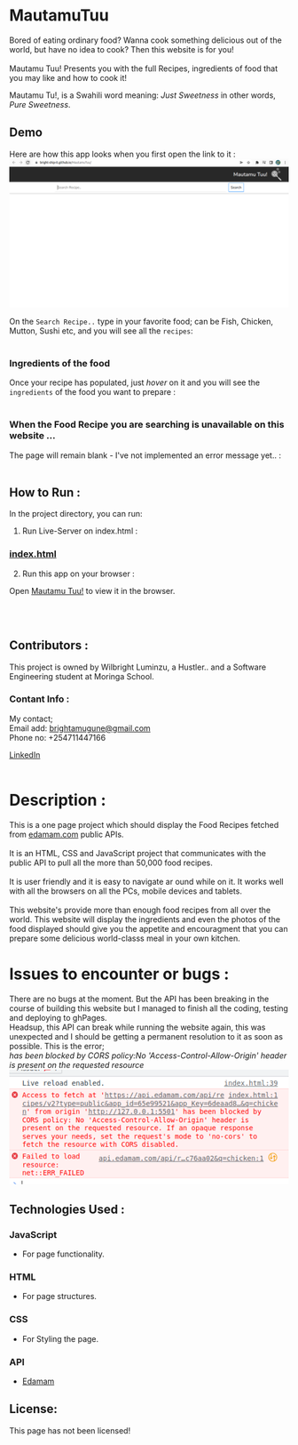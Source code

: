 # MautamuTuu

Bored of eating ordinary food? Wanna cook something delicious out of the world, but have no idea to cook? Then this website is for you!<br></br>
Mautamu Tuu! Presents you with the full Recipes, ingredients of food that you may like and how to cook it!

Mautamu Tu!, is a Swahili word meaning: _Just Sweetness_ in other words, _Pure Sweetness_. 

## Demo
Here are how this app looks when you first open the link to it :
![Home Page](https://github.com/Bright-ship-it/MautamuTuu/blob/main/images/homePage.png)

On the `Search Recipe..` type in your favorite food; can be Fish, Chicken, Mutton, Sushi etc, and you will see all the `recipes`: <br><br>


### Ingredients of the food
Once your recipe has populated, just *hover* on it and you will see the  `ingredients` of the food you want to prepare :<br><br>


### When the Food Recipe you are searching is unavailable on this website ...
The page will remain blank - I've not implemented an error message yet.. : <br><br>

## How to Run :

In the project directory, you can run:

1) Run Live-Server on index.html :
### [index.html](http://127.0.0.1:5501/index.html)

2) Run this app on your browser :

Open [Mautamu Tuu!](https://bright-ship-it.github.io/MautamuTuu/) to view it in the browser.

<br></br>

## Contributors :
This project is owned by Wilbright Luminzu, a Hustler.. and a Software Engineering student at Moringa School.

### Contant Info :
My contact; <br>
Email add: brightamugune@gmail.com<br>
Phone no: +254711447166 <br>

[LinkedIn](https://www.linkedin.com/in/wilbright-luminzu-8546b686/) <br></br>

# Description :
This is a one page project which should display the Food Recipes fetched from [edamam.com](https://www.edamam.com/) public APIs. <br></br>It is an HTML, CSS and JavaScript project that communicates with the public API to pull all the more than 50,000 food recipes. <br><br/>It is user friendly and it is easy to navigate ar  ound while on it. It works well with all the browsers on all the PCs, mobile devices and tablets.<br></br> This website's provide more than enough food recipes from all over the world. This website will display the ingredients and even the photos of the food displayed should give you the appetite and encouragment that you can prepare some delicious world-classs meal in your own kitchen.

# Issues to encounter or bugs :
There are no bugs at the moment. But the API has been breaking in the course of building this website but I managed to finish all the coding, testing and deploying to ghPages. <br> Headsup, this API can break while running the website again, this was unexpected and I should be getting a permanent resolution to it as soon as possible. This is the error; <br> _has been blocked by CORS policy:No 'Access-Control-Allow-Origin' header is present on the requested resource_ <br>
![Fetch Error](https://github.com/Bright-ship-it/MautamuTuu/blob/main/images/no-cors.png)

## Technologies Used :
### JavaScript
- For page functionality.
### HTML
- For page structures.
### CSS
- For Styling the page.
### API
- [Edamam](https://www.edamam.com/)

## License:
This page has not been licensed!